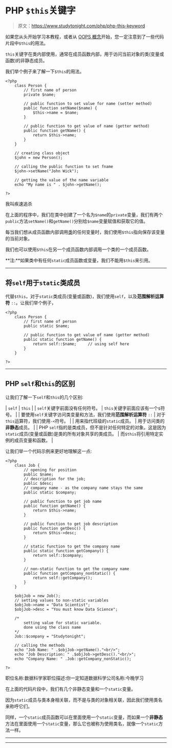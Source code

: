 # PHP `$this`关键字

> 原文：<https://www.studytonight.com/php/php-this-keyword>

如果您从头开始学习本教程，或者从 [OOPS 概念](php-object-oriented-programming)开始，您一定注意到了一些代码片段中`$this`的用法。

`this`关键字在类内部使用，通常在成员函数内部，用于访问当前对象的类(变量或函数)的非静态成员。

我们举个例子来了解一下`$this`的用法。

```
<?php
    class Person {
        // first name of person
        private $name;

        // public function to set value for name (setter method)
        public function setName($name) {
            $this->name = $name;
        }

        // public function to get value of name (getter method)
        public function getName() {
            return $this->name;
        }
    }

    // creating class object
    $john = new Person();

    // calling the public function to set fname
    $john->setName("John Wick");

    // getting the value of the name variable
    echo "My name is " . $john->getName();

?>
```

我叫疾速追杀

在上面的程序中，我们在类中创建了一个名为`$name`的`private`变量，我们有两个`public`方法`setName()`和`getName()`分别给`$name`变量赋值和获取它的值。

每当我们想从成员函数内部调用[类](php-class)的任何变量时，我们使用`$this`指向保存该变量的当前对象。

我们也可以使用`$this`在另一个成员函数内部调用一个类的一个成员函数。

**注:**如果类中有任何`static`成员函数或变量，我们不能用`$this`来引用。

* * *

## 将`self`用于`static`类成员

代替`$this`，对于`static`类成员(变量或函数)，我们使用`self`，以及**范围解析运算符** `::`。让我们举个例子，

```
<?php
    class Person {
        // first name of person
        public static $name;

        // public function to get value of name (getter method)
        public static function getName() {
            return self::$name;     // using self here
        }
    }

?>
```

* * *

## PHP `self`和`this`的区别

让我们了解一下`self`和`this`的几个区别:

| `self` | `this` |
| `self`关键字前面没有任何符号。 | `this`关键字前面应该有一个`$`符号。 |
| 要使用`self`关键字访问类变量和方法，我们使用**范围解析运算符** `::` | 对于`this`运算符，我们使用`-<`符号。 |
| 用来指代班级的`static`成员。 | 用于访问类的**非静态**成员。 |
| PHP `self`指的是类成员，但不是针对任何特定的对象。这是因为`static`成员(变量或函数)是类的所有对象共享的类成员。 | 而`$this`将引用特定实例的成员变量和函数。 |

让我们举一个代码示例来更好地理解这一点:

```
<?php
    class Job {
        // opening for position
        public $name;
        // description for the job;
        public $desc;
        // company name - as the company name stays the same
        public static $company;

        // public function to get job name
        public function getName() {
            return $this->name;
        }

        // public function to get job description
        public function getDesc() {
            return $this->desc;
        }

        // static function to get the company name
        public static function getCompany() {
            return self::$company;
        }

        // non-static function to get the company name
        public function getCompany_nonStatic() {
            return self::getCompany();
        }
    }

    $objJob = new Job();
    // setting values to non-static variables
    $objJob->name = "Data Scientist";
    $objJob->desc = "You must know Data Science";

    /* 
        setting value for static variable.
        done using the class name
    */
    Job::$company = "Studytonight";

    // calling the methods
    echo "Job Name: " .$objJob->getName()."<br/>";
    echo "Job Description: " .$objJob->getDesc()."<br/>";
    echo "Company Name: " .Job::getCompany_nonStatic();

?>
```

职位名称:数据科学家职位描述:你一定知道数据科学公司名称:今晚学习

在上面的代码片段中，我们有几个非静态变量和一个`static`变量。

因为`static`成员与类本身相关联，而不是与类的对象相关联，因此我们使用类名来称呼它们。

同样，一个`static`成员函数可以在里面使用一个`static`变量，而如果一个**非静态**方法在里面使用一个`static`变量，那么它也被称为使用类名，就像一个`static`方法一样。

* * *

* * *